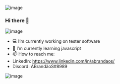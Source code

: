 ![image](https://user-images.githubusercontent.com/84191715/138377839-f49cdb51-0374-4902-a07c-b1562dd0a4e5.png)

### Hi there 👋

![image](https://user-images.githubusercontent.com/84191715/138377431-a464961f-33a1-4148-a73e-43aa648d1083.png)

- 💻 I’m currently working on tester software
- 🚀 I’m currently learning javascript
- 📫 How to reach me: 
- LinkedIn: https://www.linkedin.com/in/abrandaos/
- Discord: ABrandãoS#8989

![image](https://user-images.githubusercontent.com/84191715/138378263-b532b9ca-3d5c-45aa-a4c9-fad10e16b99a.png)


